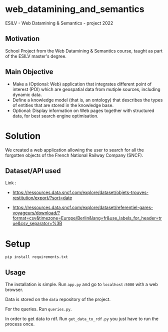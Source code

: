# web_datamining_and_semantics

ESILV - Web Datamining & Semantics - project 2022

## Motivation
School Project from the Web Datamining & Semantics course, taught as part of the ESILV master's degree.

## Main Objective

- Make a (Optional: Web) application that integrates different point of interest (POI) which are geospatial data from mutiple sources, including dynamic data.
- Define a knowledge model (that is, an ontology) that describes the types of entities that are stored in the knowledge base.
- Optional: Display information on Web pages together with structured data, for best search engine optimisation.

# Solution

We created a web application allowing the user to search for all the forgotten objects of the French National Railway Company (SNCF).

## Dataset/API used
Link :

- https://ressources.data.sncf.com/explore/dataset/objets-trouves-restitution/export/?sort=date

- https://ressources.data.sncf.com/explore/dataset/referentiel-gares-voyageurs/download/?format=csv&timezone=Europe/Berlin&lang=fr&use_labels_for_header=true&csv_separator=%3B


# Setup

```
pip install requirements.txt
```

## Usage

The installation is simple. Run ```app.py``` and go to ```localhost:5000``` with a web browser.

Data is stored on the ```data``` repository of the project.

For the queries. Run ```queries.py```.

In order to get data to rdf. Run ```get_data_to_rdf.py``` you just have to run the process once.


